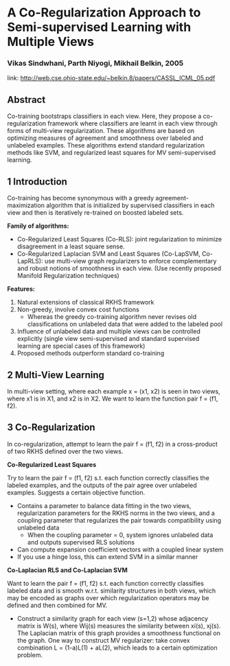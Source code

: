 # A Co-Regularization Approach to Semi-supervised Learning with Multiple Views
### Vikas Sindwhani, Parth Niyogi, Mikhail Belkin, 2005
link: http://web.cse.ohio-state.edu/~belkin.8/papers/CASSL_ICML_05.pdf

## Abstract
Co-training bootstraps classifiers in each view. Here, they propose a co-regularization framework where classifiers are learnt in each view through forms of multi-view regularization. These algorithms are based on optimizing measures of agreement and smoothness over labeled and unlabeled examples. These algorithms extend standard regularization methods like SVM, and regularized least squares for MV semi-supervised learning.

## 1 Introduction
Co-training has become synonymous with a greedy agreement-maximization algorithm that is initialized by supervised classifiers in each view and then is iteratively re-trained on boosted labeled sets. 

**Family of algorithms:**

- Co-Regularized Least Squares (Co-RLS): joint regularization to minimize disagreement in a least square sense.
- Co-Regularized Laplacian SVM and Least Squares (Co-LapSVM, Co-LapRLS): use multi-view graph regularizers to enforce complementary and robust notions of smoothness in each view. (Use recently proposed Manifold Regularization techniques)

**Features:**

1. Natural extensions of classical RKHS framework
2. Non-greedy, involve convex cost functions
	* Whereas the greedy co-training algorithm never revises old classifications on unlabeled data that were added to the labeled pool
3. Influence of unlabeled data and multiple views can be controlled explicitly (single view semi-supervised and standard supervised learning are special cases of this framework)
4. Proposed methods outperform standard co-training

## 2 Multi-View Learning
In multi-view setting, where each example x = (x1, x2) is seen in two views, where x1 is in X1, and x2 is in X2. We want to learn the function pair f = (f1, f2). 

## 3 Co-Regularization
In co-regularization, attempt to learn the pair f = (f1, f2) in a cross-product of two RKHS defined over the two views.

**Co-Regularized Least Squares**

Try to learn the pair f = (f1, f2) s.t. each function correctly classifies the labeled examples, and the outputs of the pair agree over unlabeled examples. Suggests a certain objective function.
- Contains a parameter to balance data fitting in the two views, regularization parameters for the RKHS norms in the two views, and a coupling parameter that regularizes the pair towards compatibility using unlabeled data
	* When the coupling parameter = 0, system ignores unlabeled data and outputs supervised RLS solutions
- Can compute expansion coefficient vectors with a coupled linear system
- If you use a hinge loss, this can extend SVM in a similar manner

**Co-Laplacian RLS and Co-Laplacian SVM**

Want to learn the pair f = (f1, f2) s.t. each function correctly classifies labeled data and is smooth w.r.t. similarity structures in both views, which may be encoded as graphs over which regularization operators may be defined and then combined for MV.
- Construct a similarity graph for each view (s=1,2) whose adjacency matrix is W(s), where Wij(s) measures the similarity between xi(s), xj(s). The Laplacian matrix of this graph provides a smoothness functional on the graph.
One way to construct MV regularizer: take convex combination L = (1-a)L(1) + aL(2), which leads to a certain optimization problem.

